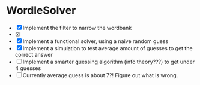 # WordleSolver

- [x] Implement the filter to narrow the wordbank
- [x]
- [x] Implement a functional solver, using a naive random guess
- [x] Implement a simulation to test average amount of guesses to get the correct answer
- [ ] Implement a smarter guessing algorithm (info theory???) to get under 4 guesses
-   [ ] Currently average guess is about 7?! Figure out what is wrong.
